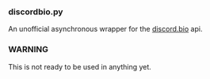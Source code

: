 ### discordbio.py

An unofficial asynchronous wrapper for the [discord.bio](https://discord.bio) api.

### WARNING

This is not ready to be used in anything yet.

